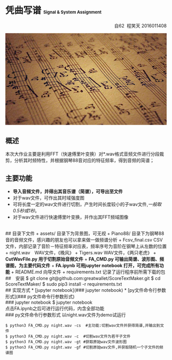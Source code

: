 # 凭曲写谱 <font size = 2>Signal & System Assignment</font>
<p align = "right">自62 &nbsp;程笑天&nbsp;2016011408</p>
<p align = "center">
    <img src = "assets/score.jpeg">
</p> 

## 概述
本次大作业主要是利用FFT（快速傅里叶变换）对*.wav格式音频文件进行分段裁剪，分析其时频特性，并根据钢琴88音对应的特征频率，得到音频的简谱；
</br>
## 主要功能
* <b>导入音频文件，并得出其音乐谱（简谱），可导出至文件</b>
* 对于wav文件，可作出其时域强度图
* 可将长度一定的wav文件进行切割，产生时间长度较小的子wav文件,<i>一般取0.5秒或1秒</i>。
* 对于wav文件进行快速傅里叶变换，并作出其FFT频域图像
</br>
## 目录下文件
+ assets/ 目录下为背景图，可无视
+ Piano88/ 目录下为钢琴88音的音频文件，感兴趣的朋友也可以拿来做一做频谱分析
+ Fcsv_final.csv CSV文件，内部记录了音阶－特征频率对应表，频率序号为音阶在钢琴上从左数的位置
+ night.wav　WAV文件，《晚风》
+ Tigers.wav WAV文件，《两只老虎》
+ <b>CutWavFile.py 用于切割原始音频文件</b>
+ <b>FA_CMD.py 可输出简谱、波形图、频谱图，为主要代码文件</b>
+ <b>FA.ipynb 可用jupyter notebook 打开，可完成所有功能</b>
+ README.md 向导文件
+ requirements.txt 记录了运行程序前所需下载的包
</br>
##　安装
    $ git clone git@github.com:greatwallet/ScoreTextMaker.git
    $ cd ScoreTextMaker/
    $ sudo pip3 install -r requirements.txt
</br>
## 实现方式
*  [jupyter notebook](### jupyter notebook)
*  [py文件命令行参数形式](### py文件命令行参数形式)
</br>
### jupyter notebook
    $ jupyter notebook
</br>
点击FA.ipynb之后可进行运行代码，内含全部功能
</br>
### py文件命令行参数形式
以night.wav文件为demo试运行

    $ python3 FA_CMD.py night.wav -cs  #主功能:切割wav文件并获得简谱,并输出到文件
    $ python3 FA_CMD.py night.wav -c  #切割wav文件为若干子文件
    $ python3 FA_CMD.py night.wav -gt #获取原始wav文件波形图
    $ python3 FA_CMD.py night.wav -gf #切割原始wav文件,并获取随机一个子文件的频谱图
    